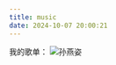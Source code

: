 ```yaml
---
title: music
date: 2024-10-07 20:00:21
---
```

我的歌单：
![孙燕姿](https://pic-bed1-9nl.pages.dev/imgs/post_Imags/202410072003013.webp)
<div class="aplayer no-destroy" data-id="8907994674" data-server="tencent" data-type="playlist" data-fixed="true" data-autoplay="true" data-preload="auto"></div>
    
